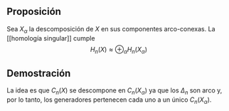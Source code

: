 ## Proposición
Sea ${X_\alpha}$ la descomposición de $X$ en sus componentes arco-conexas. La [[homología singular]] cumple
$$
	H_n(X) \approx \oplus_\alpha H_n(X_\alpha)
$$
## Demostración
La idea es que $C_n(X)$ se descompone en $C_n(X_\alpha)$ ya que los $\Delta_n$ son arco y, por lo tanto, los generadores pertenecen cada uno a un único $C_n(X_\alpha)$.
